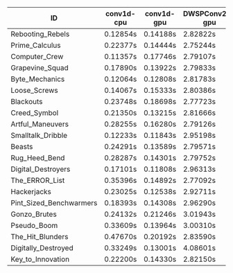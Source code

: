 |ID|conv1d-cpu|conv1d-gpu|DWSPConv2D-gpu|gemm-gpu|avg|
|-|-|-|-|-|-|
|Rebooting_Rebels|0.12854s|0.14188s|2.82822s|1.65395s|1.18815s|
|Prime_Calculus|0.22377s|0.14444s|2.75244s|1.64809s|1.19219s|
|Computer_Crew|0.11357s|0.17746s|2.79107s|1.68823s|1.19258s|
|Grapevine_Squad|0.17890s|0.13922s|2.79833s|1.69064s|1.20177s|
|Byte_Mechanics|0.12064s|0.12808s|2.81783s|1.74475s|1.20283s|
|Loose_Screws|0.14067s|0.15333s|2.80386s|1.73703s|1.20872s|
|Blackouts|0.23748s|0.18698s|2.77723s|1.66190s|1.21590s|
|Creed_Symbol|0.21350s|0.13215s|2.81666s|1.71904s|1.22034s|
|Artful_Maneuvers|0.28255s|0.16280s|2.79126s|1.66921s|1.22646s|
|Smalltalk_Dribble|0.12233s|0.11843s|2.95198s|1.74342s|1.23404s|
|Beasts|0.24291s|0.13589s|2.79571s|1.84639s|1.25522s|
|Rug_Heed_Bend|0.28287s|0.14301s|2.79752s|1.80544s|1.25721s|
|Digital_Destroyers|0.17101s|0.11808s|2.96313s|1.85401s|1.27656s|
|The_ERROR_List|0.35396s|0.14892s|2.77092s|1.85466s|1.28211s|
|Hackerjacks|0.23025s|0.12538s|2.92711s|1.85922s|1.28549s|
|Pint_Sized_Benchwarmers|0.18393s|0.14308s|2.96290s|1.85955s|1.28737s|
|Gonzo_Brutes|0.24132s|0.21246s|3.01943s|1.88943s|1.34066s|
|Pseudo_Boom|0.33609s|0.13964s|3.00310s|1.88435s|1.34080s|
|The_Hit_Blunders|0.47670s|0.20192s|2.83590s|1.86367s|1.34455s|
|Digitally_Destroyed|0.33249s|0.13001s|4.08601s|2.46158s|1.75252s|
|Key_to_Innovation|0.22200s|0.14330s|2.82150s|infs|infs|
